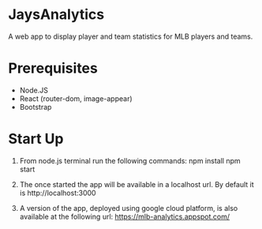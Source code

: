 # JaysAnalytics
A web app to display player and team statistics for MLB players and teams. 

# Prerequisites
- Node.JS 
- React (router-dom, image-appear)
- Bootstrap

# Start Up 
1. From node.js terminal run the following commands: 
    npm install 
    npm start 

2. The once started the app will be available in a localhost url. By default it
is http://localhost:3000 

3. A version of the app, deployed using google cloud platform, is also available 
at the following url: https://mlb-analytics.appspot.com/

